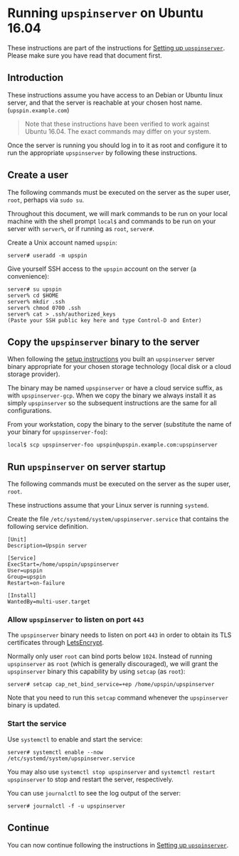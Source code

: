# Running `upspinserver` on Ubuntu 16.04

These instructions are part of the instructions for
[Setting up `upspinserver`](/doc/server_setup.md).
Please make sure you have read that document first.

## Introduction

These instructions assume you have access to an Debian or Ubuntu linux
server, and that the server is reachable at your chosen host name.
(`upspin.example.com`)

> Note that these instructions have been verified to work against Ubuntu 16.04.
> The exact commands may differ on your system.

Once the server is running you should log in to it as root and configure it to
run the appropriate `upspinserver` by following these instructions.

## Create a user

The following commands must be executed on the server as the super user, `root`,
perhaps via `sudo su`.

Throughout this document, we will mark commands to be run on your
local machine with the shell prompt `local$` and commands to be
run on your server with `server%`, or if running as `root`, `server#`.

Create a Unix account named `upspin`:

```
server# useradd -m upspin
```

Give yourself SSH access to the `upspin` account on the server (a convenience):

```
server# su upspin
server% cd $HOME
server% mkdir .ssh
server% chmod 0700 .ssh
server% cat > .ssh/authorized_keys
(Paste your SSH public key here and type Control-D and Enter)
```

## Copy the `upspinserver` binary to the server

When following the [setup instructions](server_setup.md) you built an
`upspinserver` server binary appropriate for your chosen storage technology
(local disk or a cloud storage provider).

The binary may be named `upspinserver` or have a cloud service suffix,
as with `upspinserver-gcp`.
When we copy the binary we always install it as simply `upspinserver` so the
subsequent instructions are the same for all configurations.

From your workstation, copy the binary to the server (substitute the name of
your binary for `upspinserver-foo`):

```
local$ scp upspinserver-foo upspin@upspin.example.com:upspinserver
```

## Run `upspinserver` on server startup

The following commands must be executed on the server as the super user, `root`.

These instructions assume that your Linux server is running `systemd`.

Create the file `/etc/systemd/system/upspinserver.service` that contains
the following service definition.

```
[Unit]
Description=Upspin server

[Service]
ExecStart=/home/upspin/upspinserver
User=upspin
Group=upspin
Restart=on-failure

[Install]
WantedBy=multi-user.target
```

### Allow `upspinserver` to listen on port `443`

The `upspinserver` binary needs to listen on port `443` in order to obtain
its TLS certificates through [LetsEncrypt](https://letsencrypt.org/).

Normally only user `root` can bind ports below `1024`.
Instead of running `upspinserver` as `root` (which is generally discouraged),
we will grant the `upspinserver` binary this capability by using `setcap` (as
`root`):

```
server# setcap cap_net_bind_service=+ep /home/upspin/upspinserver
```

Note that you need to run this `setcap` command whenever the `upspinserver`
binary is updated.

### Start the service

Use `systemctl` to enable and start the service:

```
server# systemctl enable --now /etc/systemd/system/upspinserver.service
```

You may also use `systemctl stop upspinserver` and `systemctl restart
upspinserver` to stop and restart the server, respectively.

You can use `journalctl` to see the log output of the server:

```
server# journalctl -f -u upspinserver

```

## Continue

You can now continue following the instructions in
[Setting up `upspinserver`](/doc/server_setup.md).
